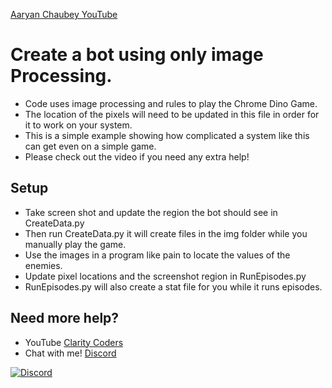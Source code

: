 <a href="https://www.youtube.com/@itsaaryanchaubey" target="_blank">Aaryan Chaubey YouTube</a>
# Create a bot using only image Processing. 
- Code uses image processing and rules to play the Chrome Dino Game.
- The location of the pixels will need to be updated in this file in order for it to work on your system.
- This is a simple example showing how complicated a system like this can get even on a simple game.
- Please check out the video if you need any extra help! 

## Setup
- Take screen shot and update the region the bot should see in CreateData.py
- Then run CreateData.py it will create files in the img folder while you manually play the game.
- Use the images in a program like pain to locate the values of the enemies.
- Update pixel locations and the screenshot region in RunEpisodes.py
- RunEpisodes.py will also create a stat file for you while it runs episodes. 

## Need more help?
- YouTube <a href="https://www.youtube.com/claritycoders" target="_blank">Clarity Coders</a>
- Chat with me! <a href="https://discord.gg/cAWW5qq" target="_blank">Discord</a>

<a href="https://discord.gg/cAWW5qq"><img
                alt="Discord"
                src="https://img.shields.io/discord/709518323720912956"></a>
